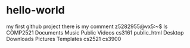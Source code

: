 # hello-world
my first github project
there is my comment
z5282955@vx5:~$ ls
COMP2521  Documents  Music     Public	  Videos  cs3161  public_html
Desktop   Downloads  Pictures  Templates  cs2521  cs3900
